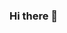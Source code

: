 ### Hi there 👋

<!--
**tripincloud/tripincloud** is a ✨ _special_ ✨ repository because its `README.md` (this file) appears on your GitHub profile.
generated/overview.svg

